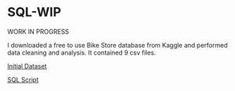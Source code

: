 # SQL-WIP

WORK IN PROGRESS 

I downloaded a free to use Bike Store database from Kaggle and performed data cleaning and analysis. It contained 9 csv files.

[Initial Dataset](https://github.com/D-Wilkinson/SQL-WIP/tree/34802d17155ce26338d99ba5617d6432b5582c9a/Intial%20CSV%20Data)

[SQL Script](https://github.com/D-Wilkinson/SQL-WIP/blob/e52d06f14e4e4e75b5b1091cf06c133ee17ad3d5/Bike%20Store.sql)
